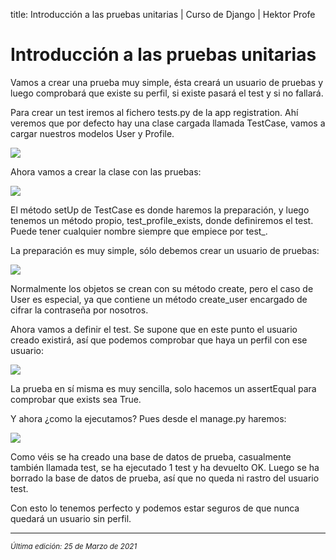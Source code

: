 title: Introducción a las pruebas unitarias | Curso de Django | Hektor Profe

# Introducción a las pruebas unitarias

Vamos a crear una prueba muy simple, ésta creará un usuario de pruebas y
luego comprobará que existe su perfil, si existe pasará el test y si no
fallará.

Para crear un test iremos al fichero tests.py de la app registration.
Ahí veremos que por defecto hay una clase cargada llamada TestCase,
vamos a cargar nuestros modelos User y Profile.

![]({{cdn}}/django/images/image576.png)

Ahora vamos a crear la clase con las pruebas:

![]({{cdn}}/django/images/image184.png)

El método setUp de TestCase es donde haremos la preparación, y luego
tenemos un método propio, test\_profile\_exists, donde definiremos el
test. Puede tener cualquier nombre siempre que empiece por test\_.

La preparación es muy simple, sólo debemos crear un usuario de pruebas:

![]({{cdn}}/django/images/image664.png)

Normalmente los objetos se crean con su método create, pero el caso de
User es especial, ya que contiene un método create\_user encargado de
cifrar la contraseña por nosotros.

Ahora vamos a definir el test. Se supone que en este punto el usuario
creado existirá, así que podemos comprobar que haya un perfil con ese
usuario:

![]({{cdn}}/django/images/image506.png)

La prueba en sí misma es muy sencilla, solo hacemos un assertEqual para
comprobar que exists sea True.

Y ahora ¿como la ejecutamos? Pues desde el manage.py haremos:

![]({{cdn}}/django/images/image471.png)

Como véis se ha creado una base de datos de prueba, casualmente también
llamada test, se ha ejecutado 1 test y ha devuelto OK. Luego se ha
borrado la base de datos de prueba, así que no queda ni rastro del
usuario test.

Con esto lo tenemos perfecto y podemos estar seguros de que nunca
quedará un usuario sin perfil.

___
<small class="edited"><i>Última edición: 25 de Marzo de 2021</i></small>
